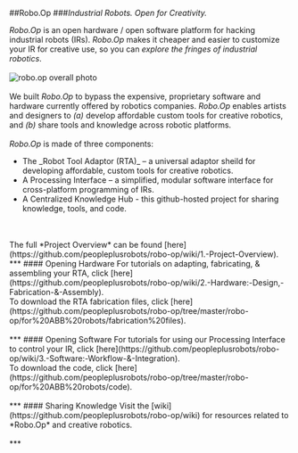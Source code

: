 ##Robo.Op
###*Industrial Robots. Open for Creativity.*


_Robo.Op_ is an open hardware / open software platform for hacking industrial robots (IRs). 
_Robo.Op_ makes it cheaper and easier to customize your IR for creative use, so you can _explore the fringes of industrial robotics_.
<br/><br/>
![robo.op overall photo](https://farm6.staticflickr.com/5602/15315987927_f9e159c555_z.jpg)
<br/><br/>
We built _Robo.Op_ to bypass the expensive, proprietary software and hardware currently offered by robotics companies. _Robo.Op_ enables artists and designers to _(a)_ develop affordable custom tools for creative robotics, and _(b)_ share tools and knowledge across robotic platforms.
<br/><br/>
_Robo.Op_ is made of three components:<br/>
<ul>
<li>The _Robot Tool Adaptor (RTA)_ – a universal adaptor sheild for developing affordable, custom tools for creative robotics.</li>
<li>A Processing Interface – a simplified, modular software interface for cross-platform programming of IRs.</li>
<li>A Centralized Knowledge Hub - this github-hosted project for sharing knowledge, tools, and code.</li>
</ul>
<br/><br/>
The full *Project Overview* can be found [here](https://github.com/peopleplusrobots/robo-op/wiki/1.-Project-Overview).
<br/>
***
#### Opening Hardware
For tutorials on adapting, fabricating, & assembling your RTA, click [here](https://github.com/peopleplusrobots/robo-op/wiki/2.-Hardware:-Design,-Fabrication-&-Assembly).
<br/>
To download the RTA fabrication files, click [here](https://github.com/peopleplusrobots/robo-op/tree/master/robo-op/for%20ABB%20robots/fabrication%20files).
<br/><br/>
***
#### Opening Software
For tutorials for using our Processing Interface to control your IR, click [here](https://github.com/peopleplusrobots/robo-op/wiki/3.-Software:-Workflow-&-Integration).
<br/>
To download the code, click [here](https://github.com/peopleplusrobots/robo-op/tree/master/robo-op/for%20ABB%20robots/code).
<br/><br/>
***
#### Sharing Knowledge
Visit the [wiki](https://github.com/peopleplusrobots/robo-op/wiki) for resources related to *Robo.Op* and creative robotics.
<br/><br/>
***